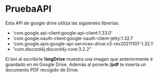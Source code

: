 # PruebaAPI

Esta API de google drive utiliza las siguientes librerías:

- 'com.google.api-client:google-api-client:1.33.0'
- 'com.google.oauth-client:google-oauth-client-jetty:1.32.1'
- 'com.google.apis:google-api-services-drive:v3-rev20211107-1.32.1'
- "com.discord4j:discord4j-core:3.2.2"

El bot al escribirle **!imgDrive** muestra una imagen que anteriormente é guardado en mi Google Drive. Además al ponerle **/pdf** te inserta un documento PDF recogido de Drive.
